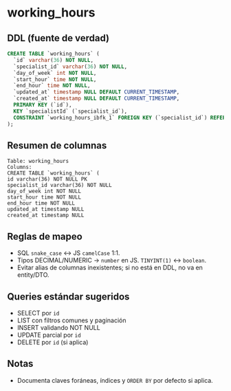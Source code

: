 # working_hours

## DDL (fuente de verdad)

```sql
CREATE TABLE `working_hours` (
  `id` varchar(36) NOT NULL,
  `specialist_id` varchar(36) NOT NULL,
  `day_of_week` int NOT NULL,
  `start_hour` time NOT NULL,
  `end_hour` time NOT NULL,
  `updated_at` timestamp NULL DEFAULT CURRENT_TIMESTAMP,
  `created_at` timestamp NULL DEFAULT CURRENT_TIMESTAMP,
  PRIMARY KEY (`id`),
  KEY `specialistId` (`specialist_id`),
  CONSTRAINT `working_hours_ibfk_1` FOREIGN KEY (`specialist_id`) REFERENCES `users` (`id`)
);
```

## Resumen de columnas

```
Table: working_hours
Columns:
CREATE TABLE `working_hours` (
id varchar(36) NOT NULL PK
specialist_id varchar(36) NOT NULL
day_of_week int NOT NULL
start_hour time NOT NULL
end_hour time NOT NULL
updated_at timestamp NULL
created_at timestamp NULL
```

## Reglas de mapeo

- SQL `snake_case` ↔ JS `camelCase` 1:1.
- Tipos DECIMAL/NUMERIC → `number` en JS. `TINYINT(1)` ↔ `boolean`.
- Evitar alias de columnas inexistentes; si no está en DDL, no va en entity/DTO.

## Queries estándar sugeridos

- SELECT por `id`
- LIST con filtros comunes y paginación
- INSERT validando NOT NULL
- UPDATE parcial por `id`
- DELETE por `id` (si aplica)

## Notas

- Documenta claves foráneas, índices y `ORDER BY` por defecto si aplica.
